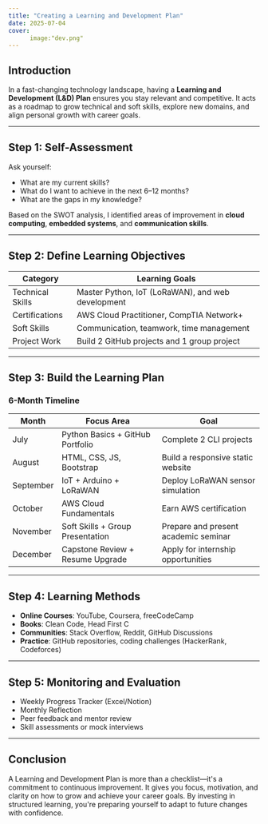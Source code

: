 ```yaml
---
title: "Creating a Learning and Development Plan"
date: 2025-07-04
cover:
      image:"dev.png"
---
```


## Introduction

In a fast-changing technology landscape, having a **Learning and Development (L&D) Plan** ensures you stay relevant and competitive. It acts as a roadmap to grow technical and soft skills, explore new domains, and align personal growth with career goals.

---

## Step 1: Self-Assessment

Ask yourself:
- What are my current skills?
- What do I want to achieve in the next 6–12 months?
- What are the gaps in my knowledge?

Based on the SWOT analysis, I identified areas of improvement in **cloud computing**, **embedded systems**, and **communication skills**.

---

## Step 2: Define Learning Objectives

| Category          | Learning Goals                                   |
|-------------------|--------------------------------------------------|
| Technical Skills  | Master Python, IoT (LoRaWAN), and web development|
| Certifications    | AWS Cloud Practitioner, CompTIA Network+         |
| Soft Skills       | Communication, teamwork, time management         |
| Project Work      | Build 2 GitHub projects and 1 group project      |

---

## Step 3: Build the Learning Plan

###  6-Month Timeline

| Month      | Focus Area                          | Goal                                 |
|------------|-------------------------------------|--------------------------------------|
| July       | Python Basics + GitHub Portfolio    | Complete 2 CLI projects              |
| August     | HTML, CSS, JS, Bootstrap            | Build a responsive static website    |
| September  | IoT + Arduino + LoRaWAN             | Deploy LoRaWAN sensor simulation     |
| October    | AWS Cloud Fundamentals              | Earn AWS certification               |
| November   | Soft Skills + Group Presentation    | Prepare and present academic seminar |
| December   | Capstone Review + Resume Upgrade    | Apply for internship opportunities   |

---

## Step 4: Learning Methods

- **Online Courses**: YouTube, Coursera, freeCodeCamp
- **Books**: Clean Code, Head First C
- **Communities**: Stack Overflow, Reddit, GitHub Discussions
- **Practice**: GitHub repositories, coding challenges (HackerRank, Codeforces)

---

## Step 5: Monitoring and Evaluation

- Weekly Progress Tracker (Excel/Notion)
- Monthly Reflection
- Peer feedback and mentor review
- Skill assessments or mock interviews

---

## Conclusion

A Learning and Development Plan is more than a checklist—it's a commitment to continuous improvement. It gives you focus, motivation, and clarity on how to grow and achieve your career goals. By investing in structured learning, you're preparing yourself to adapt to future changes with confidence.

